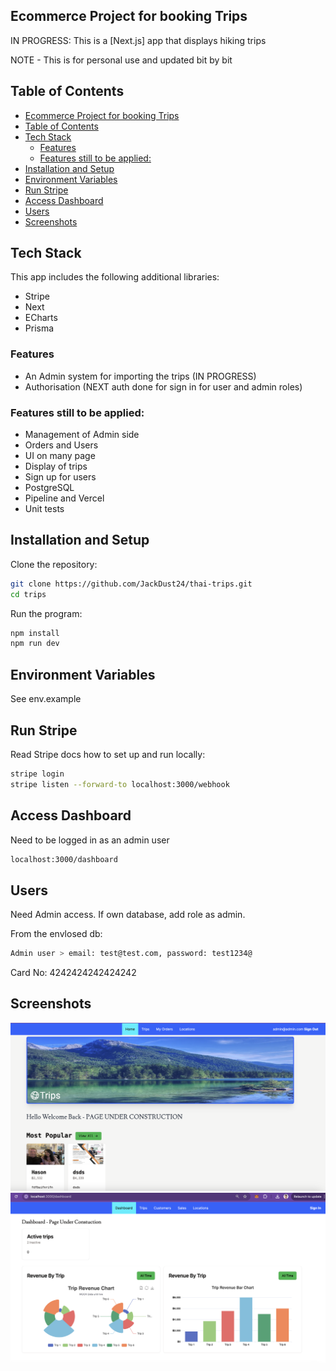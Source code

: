 ## Ecommerce Project for booking Trips

IN PROGRESS: This is a [Next.js] app that displays hiking trips

NOTE - This is for personal use and updated bit by bit

## Table of Contents
- [Ecommerce Project for booking Trips](#ecommerce-project-for-booking-trips)
- [Table of Contents](#table-of-contents)
- [Tech Stack](#tech-stack)
  - [Features](#features)
  - [Features still to be applied:](#features-still-to-be-applied)
- [Installation and Setup](#installation-and-setup)
- [Environment Variables](#environment-variables)
- [Run Stripe](#run-stripe)
- [Access Dashboard](#access-dashboard)
- [Users](#users)
- [Screenshots](#screenshots)

## Tech Stack
This app includes the following additional libraries:
- Stripe
- Next
- ECharts
- Prisma

### Features
- An Admin system for importing the trips (IN PROGRESS)
- Authorisation (NEXT auth done for sign in for user and admin roles)


### Features still to be applied:
- Management of Admin side
- Orders and Users
- UI on many page
- Display of trips
- Sign up for users
- PostgreSQL
- Pipeline and Vercel
- Unit tests

## Installation and Setup

Clone the repository:

```bash
git clone https://github.com/JackDust24/thai-trips.git
cd trips
```

Run the program:

```bash
npm install
npm run dev
```

## Environment Variables
See env.example

## Run Stripe
Read Stripe docs how to set up and run locally:
```bash
stripe login
stripe listen --forward-to localhost:3000/webhook
```

## Access Dashboard
Need to be logged in as an admin user
```bash
localhost:3000/dashboard
```

## Users
Need Admin access. If own database, add role as admin.

From the envlosed db:
```bash
Admin user > email: test@test.com, password: test1234@
```

Card No: 4242424242424242

## Screenshots
![Home Page](./src/assets/home.png)
![Main Dashboard page](./src/assets/dashboard.png)